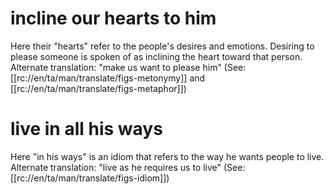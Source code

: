 # incline our hearts to him

Here their "hearts" refer to the people's desires and emotions. Desiring to please someone is spoken of as inclining the heart toward that person. Alternate translation: "make us want to please him" (See: [[rc://en/ta/man/translate/figs-metonymy]] and [[rc://en/ta/man/translate/figs-metaphor]])

# live in all his ways

Here "in his ways" is an idiom that refers to the way he wants people to live. Alternate translation: "live as he requires us to live" (See: [[rc://en/ta/man/translate/figs-idiom]])

